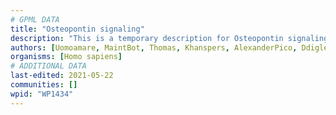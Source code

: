 ```yaml
---
# GPML DATA
title: "Osteopontin signaling"
description: "This is a temporary description for Osteopontin signaling"
authors: [Uomoamare, MaintBot, Thomas, Khanspers, AlexanderPico, Ddigles, Mkutmon, Egonw, Eweitz]
organisms: [Homo sapiens]
# ADDITIONAL DATA
last-edited: 2021-05-22
communities: []
wpid: "WP1434"
---
```

